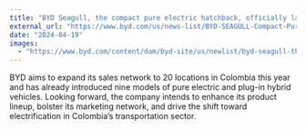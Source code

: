 ```yaml
---
title: "BYD Seagull, the compact pure electric hatchback, officially launches in Colombia"
external_url: "https://www.byd.com/us/news-list/BYD-SEAGULL-Compact-Pure-Electric-Hatchback-Officially-Launches-in-Colombia.html"
date: "2024-04-19"
images:
  - "https://www.byd.com/content/dam/byd-site/us/newlist/byd-seagull-the-compact-pure-electric-hatchback-officially-launches-in-colombia/BYD-SEAGULL-Launch-Colombia-1.jpg"
---
```


BYD aims to expand its sales network to 20 locations in Colombia this year and has already introduced nine models of pure electric and plug-in hybrid vehicles. Looking forward, the company intends to enhance its product lineup, bolster its marketing network, and drive the shift toward electrification in Colombia’s transportation sector.